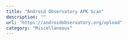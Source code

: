 ```yaml
---
title: "Android Observatory APK Scan"
description: ""
url: "https://androidobservatory.org/upload"
category: "Miscellaneous"
---
```

